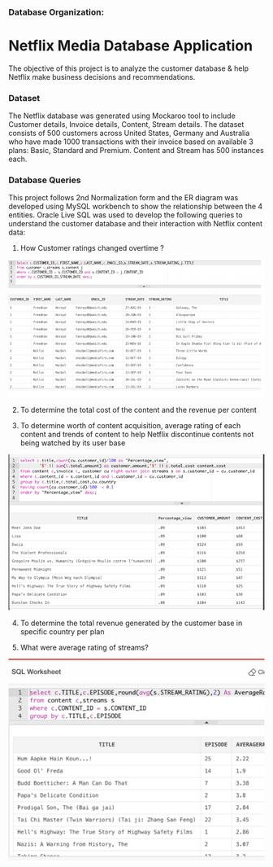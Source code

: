 ### Database Organization:
# Netflix Media Database Application 
The objective of this project is to analyze the customer database & help Netflix make business decisions and recommendations.

### Dataset

The Netflix database was generated using Mockaroo tool to include Customer details, Invoice details, Content, Stream details. The dataset consists of 500 customers across United States, Germany and Australia who have made 1000 transactions with their invoice based on available 3 plans: Basic, Standard and Premium. Content and Stream has 500 instances each.

### Database Queries

This project follows 2nd Normalization form and the ER diagram was developed using MySQL workbench to show the relationship between the 4 entities. Oracle Live SQL was used to develop the following queries to understand the customer database and their interaction with Netflix content data:

1. How Customer ratings changed overtime ? 

![Customer rating](https://github.com/Ashleshk/graduate-Database-Organization/blob/main/Queries_and_Graphs/how_customer_ratings_change_overtime.png)


2. To determine the total cost of the content and the revenue per content 


3. To determine worth of content acquisition, average rating of each content and trends of content to help Netflix discontinue contents not being watched by its user base

![Content Acquistion](https://github.com/Ashleshk/graduate-Database-Organization/blob/main/Queries_and_Graphs/content_acquisition.png)


4. To determine the total revenue generated by the customer base in specific country per plan


5. What were average rating of streams? 

![average rating](https://github.com/Ashleshk/graduate-Database-Organization/blob/main/Queries_and_Graphs/Average_rating_of_streams.png)